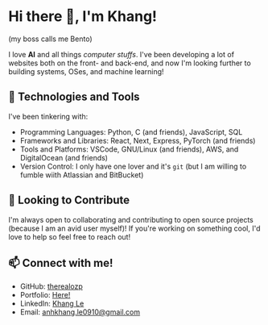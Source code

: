 # Hi there 👋, I'm Khang!

(my boss calls me Bento)

I love **AI** and all things _computer stuffs_. I've been developing a lot of websites both on the front- and back-end, and now I'm looking further to building systems, OSes, and machine learning! 

## 🚀 Technologies and Tools

I've been tinkering with:

- Programming Languages: Python, C (and friends), JavaScript, SQL
- Frameworks and Libraries: React, Next, Express, PyTorch (and friends)
- Tools and Platforms: VSCode, GNU/Linux (and friends), AWS, and DigitalOcean (and friends)
- Version Control: I only have one lover and it's `git` (but I am willing to fumble wiith Atlassian and BitBucket)

## 👯 Looking to Contribute

I'm always open to collaborating and contributing to open source projects (because I am an avid user myself)! If you're working on something cool, I'd love to help so feel free to reach out!

## 📫 Connect with me!

- GitHub: [therealozp](https://github.com/therealozp)
- Portfolio: [Here!](https://khang-portfolio.vercel.app)
- LinkedIn: [Khang Le](https://www.linkedin.com/in/anhkhang-le/)
- Email: anhkhang.le0910@gmail.com


<!--
**therealozp/therealozp** is a ✨ _special_ ✨ repository because its `README.md` (this file) appears on your GitHub profile.

Here are some ideas to get you started:

- 🔭 I’m currently working on ...
- 🌱 I’m currently learning ...
- 👯 I’m looking to collaborate on ...
- 🤔 I’m looking for help with ...
- 💬 Ask me about ...
- 📫 How to reach me: ...
- 😄 Pronouns: ...
- ⚡ Fun fact: ...
-->
